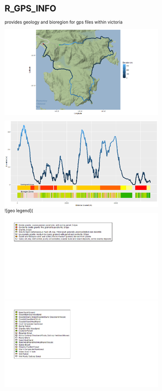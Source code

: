 # R_GPS_INFO
 provides geology and bioregion for gps files within victoria

![path](https://github.com/LachlanD/R_GPS_INFO/blob/main/gps_path.png?raw=true)

![zones](https://github.com/LachlanD/R_GPS_INFO/blob/main/zones.png?raw=true)
![geo legend](![image](https://github.com/LachlanD/R_GPS_INFO/blob/main/geo_lg.png?raw=true)
![bio legend](https://github.com/LachlanD/R_GPS_INFO/blob/main/bio_lg.png?raw=true)
